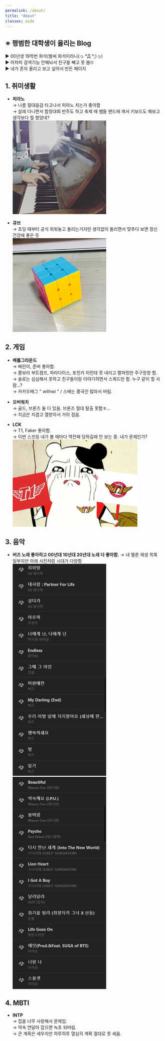 ```yaml
---
permalink: /about/
title: "About"
classes: wide
---
```


## **※ 평범한 대학생이 올리는 Blog**    
▶ 00년생 19학번 화석(벌써 화석이라니(っ °Д °;)っ)   
▶ 어차피 검색기능 안해놔서 친구들 빼고 못 봄🙄   
▶ 내가 혼자 올리고 보고 싶어서 만든 페이지   



## **1. 취미생활**   
  * **피아노**   
  → 나름 절대음감 타고나서 피아노 치는거 좋아함   
  → 살레 다니면서 합창대회 반주도 하고 축제 때 쌤들 밴드에 껴서 키보드도 해보고 생각보다 뭘 했었네?   
    <img src="/assets/images/about_photo/about_photo1.jpg" width="300px" height="300px" alt="photo1">   
    
    
  * **큐브**   
  → 초딩 때부터 공식 외워놓고 돌리는거지만 생각없이 돌리면서 맞추다 보면 정신 건강에 좋은 듯   
    <img src="/assets/images/about_photo/about_photo2.jpg" width="300px" height="300px" alt="photo1">   


## **2. 게임**   
  * **배틀그라운드**   
  → 배린이, 존버 좋아함.   
  → 쫄보라 부트캠프, 파라다이스, 포친키 이런데 못 내리고 짤파밍만 주구장창 함.   
  → 솔로는 심심해서 못하고 친구들이랑 이야기하면서 스쿼드만 함. 누구 같이 할 사람...?    
  → 카카오배그 " withwi " / 스배는 쭝국인 많아서 버림.    
    
    
  * **오버워치**   
  → 골드, 브론즈 둘 다 있음. 브론즈 절대 탈출 못함ㅎ...    
  → 지금은 지겹고 열받아서 거의 접음.   
    
  
  * **LCK**   
  → T1, Faker 좋아함.   
  → 이번 스프링 내가 볼 때마다 역전패 당하길래 안 보는 중. 내가 문제인가?   
    <img src="/assets/images/about_photo/about_photo3.jpg" width="400px" alt="photo1">    
    
    
## **3. 음악**    
  * **버즈 노래 좋아하고 00년대 10년대 20년대 노래 다 좋아함.**
  → 내 멜론 재생 목록 일부지만 아래 사진처럼 시대가 다양함    
    <img src="/assets/images/about_photo/about_photo4.png" width="300px"> <img src="/assets/images/about_photo/about_photo5.png" width="300px">       
 

## **4. MBTI**   
  * **INTP**   
  → 집을 너무 사랑해서 문제임.   
  → 약속 연달아 잡으면 녹초 되버림.   
  → 큰 계획은 세우지만 하루하루 열심히 계획 절대로 못 세움.   
  
